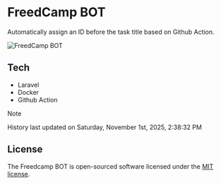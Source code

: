 # FreedCamp BOT

Automatically assign an ID before the task title based on Github Action.

![FreedCamp BOT](https://repository-images.githubusercontent.com/737932867/7d34798b-2680-471c-b089-a78a718d3d6a)

## Tech

- Laravel
- Docker
- Github Action

> [!NOTE]  
> History last updated on Saturday, November 1st, 2025, 2:38:32 PM

## License

The Freedcamp BOT is open-sourced software licensed under the [MIT license](https://opensource.org/licenses/MIT).
